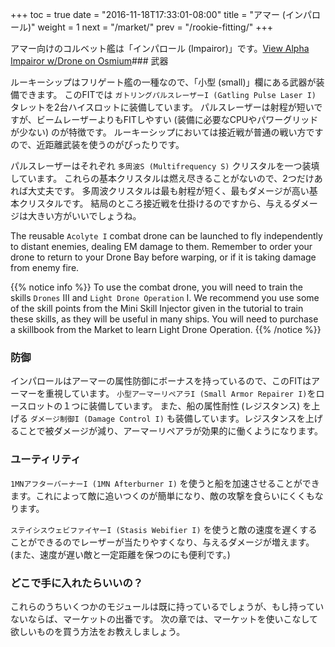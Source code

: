 +++ toc = true date = "2016-11-18T17:33:01-08:00" title = "アマー (インパロール)" weight = 1 next = "/market/" prev = "/rookie-fitting/" +++

アマー向けのコルベット艦は「インパロール (Impairor)」です。<object type="image/svg+xml" data="https://o.smium.org/api/convert/119443/svg/119443-alpha-impairor-wdrone.svg?privatetoken=9063189616642752512"><a href="https://o.smium.org/loadout/private/119443/9063189616642752512">View Alpha Impairor w/Drone on Osmium</a></object>### 武器

ルーキーシップはフリゲート艦の一種なので、「小型 (small)」欄にある武器が装備できます。 このFITでは `ガトリングパルスレーザーI (Gatling Pulse Laser I)` タレットを2台ハイスロットに装備しています。 パルスレーザーは射程が短いですが、ビームレーザーよりもFITしやすい (装備に必要なCPUやパワーグリッドが少ない) のが特徴です。 ルーキーシップにおいては接近戦が普通の戦い方ですので、近距離武装を使うのがぴったりです。

パルスレーザーはそれぞれ `多周波S (Multifrequency S)` クリスタルを一つ装填しています。 これらの基本クリスタルは燃え尽きることがないので、2つだけあれば大丈夫です。 多周波クリスタルは最も射程が短く、最もダメージが高い基本クリスタルです。 結局のところ接近戦を仕掛けるのですから、与えるダメージは大きい方がいいでしょうね。

The reusable `Acolyte I` combat drone can be launched to fly independently to distant enemies, dealing EM damage to them. Remember to order your drone to return to your Drone Bay before warping, or if it is taking damage from enemy fire.

{{% notice info %}} To use the combat drone, you will need to train the skills `Drones` III and `Light Drone Operation` I. We recommend you use some of the skill points from the Mini Skill Injector given in the tutorial to train these skills, as they will be useful in many ships. You will need to purchase a skillbook from the Market to learn Light Drone Operation. {{% /notice %}}

### 防御

インパロールはアーマーの属性防御にボーナスを持っているので、このFITはアーマーを重視しています。 `小型アーマーリペアラI (Small Armor Repairer I)`をロースロットの１つに装備しています。 また、船の属性耐性 (レジスタンス) を上げる `ダメージ制御I (Damage Control I)` も装備しています。レジスタンスを上げることで被ダメージが減り、アーマーリペアラが効果的に働くようになります。

### ユーティリティ

`1MNアフターバーナーI (1MN Afterburner I)` を使うと船を加速させることができます。これによって敵に追いつくのが簡単になり、敵の攻撃を食らいにくくもなります。

`ステイシスウェビファイヤーI (Stasis Webifier I)` を使うと敵の速度を遅くすることができるのでレーザーが当たりやすくなり、与えるダメージが増えます。(また、速度が遅い敵と一定距離を保つのにも便利です。)

### どこで手に入れたらいいの？

これらのうちいくつかのモジュールは既に持っているでしょうが、もし持っていないならば、マーケットの出番です。 次の章では、マーケットを使いこなして欲しいものを買う方法をお教えしましょう。